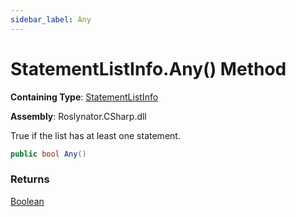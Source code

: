```yaml
---
sidebar_label: Any
---
```


# StatementListInfo\.Any\(\) Method

**Containing Type**: [StatementListInfo](../index.md)

**Assembly**: Roslynator\.CSharp\.dll

  
True if the list has at least one statement\.

```csharp
public bool Any()
```

### Returns

[Boolean](https://docs.microsoft.com/en-us/dotnet/api/system.boolean)

